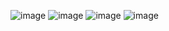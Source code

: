 ![image](https://github.com/user-attachments/assets/4dc5e602-a740-41a9-8369-368099ab8c1b)
![image](https://github.com/user-attachments/assets/02c9075e-c5c3-4935-aeef-259db7c146a6)
![image](https://github.com/user-attachments/assets/5015d0a0-793b-48fc-b70f-6537b791b1e3)
![image](https://github.com/user-attachments/assets/a9fe85ff-7b4b-4c9d-84d4-adc8cd8402cd)
